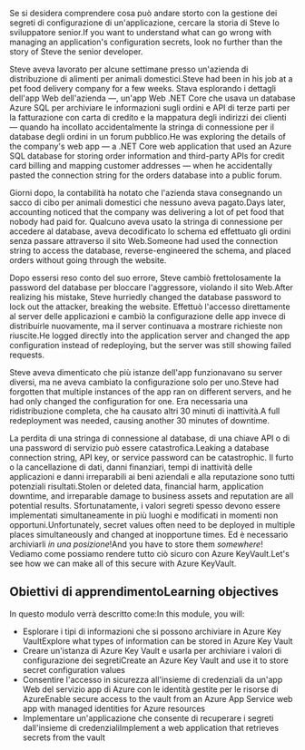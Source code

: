 <span data-ttu-id="9ef3b-101">Se si desidera comprendere cosa può andare storto con la gestione dei segreti di configurazione di un'applicazione, cercare la storia di Steve lo sviluppatore senior.</span><span class="sxs-lookup"><span data-stu-id="9ef3b-101">If you want to understand what can go wrong with managing an application's configuration secrets, look no further than the story of Steve the senior developer.</span></span>

<span data-ttu-id="9ef3b-102">Steve aveva lavorato per alcune settimane presso un'azienda di distribuzione di alimenti per animali domestici.</span><span class="sxs-lookup"><span data-stu-id="9ef3b-102">Steve had been in his job at a pet food delivery company for a few weeks.</span></span> <span data-ttu-id="9ef3b-103">Stava esplorando i dettagli dell'app Web dell'azienda &mdash;, un'app Web .NET Core che usava un database Azure SQL per archiviare le informazioni sugli ordini e API di terze parti per la fatturazione con carta di credito e la mappatura degli indirizzi dei clienti &mdash; quando ha incollato accidentalmente la stringa di connessione per il database degli ordini in un forum pubblico.</span><span class="sxs-lookup"><span data-stu-id="9ef3b-103">He was exploring the details of the company's web app &mdash; a .NET Core web application that used an Azure SQL database for storing order information and third-party APIs for credit card billing and mapping customer addresses &mdash; when he accidentally pasted the connection string for the orders database into a public forum.</span></span>

<span data-ttu-id="9ef3b-104">Giorni dopo, la contabilità ha notato che l'azienda stava consegnando un sacco di cibo per animali domestici che nessuno aveva pagato.</span><span class="sxs-lookup"><span data-stu-id="9ef3b-104">Days later, accounting noticed that the company was delivering a lot of pet food that nobody had paid for.</span></span> <span data-ttu-id="9ef3b-105">Qualcuno aveva usato la stringa di connessione per accedere al database, aveva decodificato lo schema ed effettuato gli ordini senza passare attraverso il sito Web.</span><span class="sxs-lookup"><span data-stu-id="9ef3b-105">Someone had used the connection string to access the database, reverse-engineered the schema, and placed orders without going through the website.</span></span>

<span data-ttu-id="9ef3b-106">Dopo essersi reso conto del suo errore, Steve cambiò frettolosamente la password del database per bloccare l'aggressore, violando il sito Web.</span><span class="sxs-lookup"><span data-stu-id="9ef3b-106">After realizing his mistake, Steve hurriedly changed the database password to lock out the attacker, breaking the website.</span></span> <span data-ttu-id="9ef3b-107">Effettuò l'accesso direttamente al server delle applicazioni e cambiò la configurazione delle app invece di distribuirle nuovamente, ma il server continuava a mostrare richieste non riuscite.</span><span class="sxs-lookup"><span data-stu-id="9ef3b-107">He logged directly into the application server and changed the app configuration instead of redeploying, but the server was still showing failed requests.</span></span>

<span data-ttu-id="9ef3b-108">Steve aveva dimenticato che più istanze dell'app funzionavano su server diversi, ma ne aveva cambiato la configurazione solo per uno.</span><span class="sxs-lookup"><span data-stu-id="9ef3b-108">Steve had forgotten that multiple instances of the app ran on different servers, and he had only changed the configuration for one.</span></span> <span data-ttu-id="9ef3b-109">Era necessaria una ridistribuzione completa, che ha causato altri 30 minuti di inattività.</span><span class="sxs-lookup"><span data-stu-id="9ef3b-109">A full redeployment was needed, causing another 30 minutes of downtime.</span></span>

<span data-ttu-id="9ef3b-110">La perdita di una stringa di connessione al database, di una chiave API o di una password di servizio può essere catastrofica.</span><span class="sxs-lookup"><span data-stu-id="9ef3b-110">Leaking a database connection string, API key, or service password can be catastrophic.</span></span> <span data-ttu-id="9ef3b-111">Il furto o la cancellazione di dati, danni finanziari, tempi di inattività delle applicazioni e danni irreparabili ai beni aziendali e alla reputazione sono tutti potenziali risultati.</span><span class="sxs-lookup"><span data-stu-id="9ef3b-111">Stolen or deleted data, financial harm, application downtime, and irreparable damage to business assets and reputation are all potential results.</span></span> <span data-ttu-id="9ef3b-112">Sfortunatamente, i valori segreti spesso devono essere implementati simultaneamente in più luoghi e modificati in momenti non opportuni.</span><span class="sxs-lookup"><span data-stu-id="9ef3b-112">Unfortunately, secret values often need to be deployed in multiple places simultaneously and changed at inopportune times.</span></span> <span data-ttu-id="9ef3b-113">Ed è necessario archiviarli *in una posizione*!</span><span class="sxs-lookup"><span data-stu-id="9ef3b-113">And you have to store them *somewhere*!</span></span> <span data-ttu-id="9ef3b-114">Vediamo come possiamo rendere tutto ciò sicuro con Azure KeyVault.</span><span class="sxs-lookup"><span data-stu-id="9ef3b-114">Let's see how we can make all of this secure with Azure KeyVault.</span></span>

## <a name="learning-objectives"></a><span data-ttu-id="9ef3b-115">Obiettivi di apprendimento</span><span class="sxs-lookup"><span data-stu-id="9ef3b-115">Learning objectives</span></span>

<span data-ttu-id="9ef3b-116">In questo modulo verrà descritto come:</span><span class="sxs-lookup"><span data-stu-id="9ef3b-116">In this module, you will:</span></span>

- <span data-ttu-id="9ef3b-117">Esplorare i tipi di informazioni che si possono archiviare in Azure Key Vault</span><span class="sxs-lookup"><span data-stu-id="9ef3b-117">Explore what types of information can be stored in Azure Key Vault</span></span>
- <span data-ttu-id="9ef3b-118">Creare un'istanza di Azure Key Vault e usarla per archiviare i valori di configurazione dei segreti</span><span class="sxs-lookup"><span data-stu-id="9ef3b-118">Create an Azure Key Vault and use it to store secret configuration values</span></span>
- <span data-ttu-id="9ef3b-119">Consentire l'accesso in sicurezza all'insieme di credenziali da un'app Web del servizio app di Azure con le identità gestite per le risorse di Azure</span><span class="sxs-lookup"><span data-stu-id="9ef3b-119">Enable secure access to the vault from an Azure App Service web app with managed identities for Azure resources</span></span>
- <span data-ttu-id="9ef3b-120">Implementare un'applicazione che consente di recuperare i segreti dall'insieme di credenziali</span><span class="sxs-lookup"><span data-stu-id="9ef3b-120">Implement a web application that retrieves secrets from the vault</span></span>
